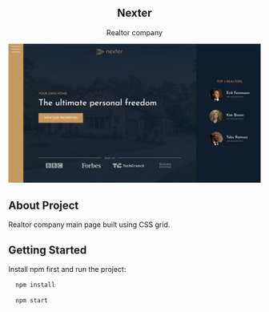 <h2 align="center">Nexter</h3>

  <p align="center">
    Realtor company
    <br />
</p>

<!-- ABOUT THE PROJECT -->
![Alt text](/img/Nexter-main.png?raw=true "Nexter")

## About Project
<p>
Realtor company main page built using CSS grid.
</p>

## Getting Started

Install npm first and run the project:

```sh
  npm install
```

```sh
  npm start
  ```
